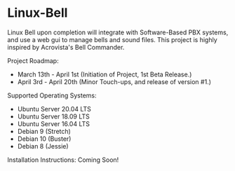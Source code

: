 # Linux-Bell
Linux Bell upon completion will integrate with Software-Based PBX systems, and use a web gui to manage bells and sound files. This project is highly inspired by Acrovista's Bell Commander.

Project Roadmap:
- March 13th - April 1st (Initiation of Project, 1st Beta Release.)
- April 3rd - April 20th (Minor Touch-ups, and release of version #1.)

Supported Operating Systems:
- Ubuntu Server 20.04 LTS
- Ubuntu Server 18.09 LTS
- Ubuntu Server 16.04 LTS
- Debian 9 (Stretch)
- Debian 10 (Buster)
- Debian 8 (Jessie)

Installation Instructions:
Coming Soon!
